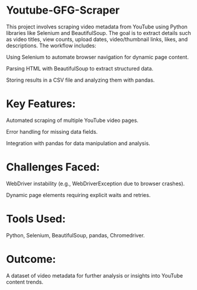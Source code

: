 # Youtube-GFG-Scraper

This project involves scraping video metadata from YouTube using Python libraries like Selenium and BeautifulSoup. The goal is to extract details such as video titles, view counts, upload dates, video/thumbnail links, likes, and descriptions. The workflow includes:

Using Selenium to automate browser navigation for dynamic page content.

Parsing HTML with BeautifulSoup to extract structured data.

Storing results in a CSV file and analyzing them with pandas.

# Key Features:

Automated scraping of multiple YouTube video pages.

Error handling for missing data fields.

Integration with pandas for data manipulation and analysis.

# Challenges Faced:

WebDriver instability (e.g., WebDriverException due to browser crashes).

Dynamic page elements requiring explicit waits and retries.

# Tools Used:
  Python, Selenium, BeautifulSoup, pandas, Chromedriver.
# Outcome: 
  A dataset of video metadata for further analysis or insights into YouTube content trends.
